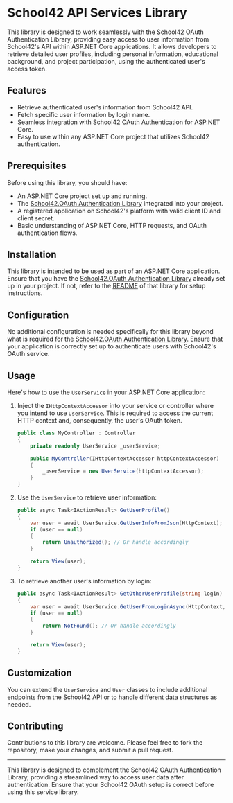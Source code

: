 # School42 API Services Library

This library is designed to work seamlessly with the School42 OAuth Authentication Library, providing easy access to user information from School42's API within ASP.NET Core applications. It allows developers to retrieve detailed user profiles, including personal information, educational background, and project participation, using the authenticated user's access token.

## Features

- Retrieve authenticated user's information from School42 API.
- Fetch specific user information by login name.
- Seamless integration with School42 OAuth Authentication for ASP.NET Core.
- Easy to use within any ASP.NET Core project that utilizes School42 authentication.

## Prerequisites

Before using this library, you should have:

- An ASP.NET Core project set up and running.
- The [School42.OAuth Authentication Library](https://github.com/ReyanCarlier/School42.OAuth) integrated into your project.
- A registered application on School42's platform with valid client ID and client secret.
- Basic understanding of ASP.NET Core, HTTP requests, and OAuth authentication flows.

## Installation

This library is intended to be used as part of an ASP.NET Core application. Ensure that you have the [School42.OAuth Authentication Library](https://github.com/ReyanCarlier/School42.OAuth) already set up in your project. If not, refer to the [README](https://github.com/ReyanCarlier/School42.OAuth/blob/main/README.md) of that library for setup instructions.

## Configuration

No additional configuration is needed specifically for this library beyond what is required for the [School42.OAuth Authentication Library](https://github.com/ReyanCarlier/School42.OAuth). Ensure that your application is correctly set up to authenticate users with School42's OAuth service.

## Usage

Here's how to use the `UserService` in your ASP.NET Core application:

1. Inject the `IHttpContextAccessor` into your service or controller where you intend to use `UserService`. This is required to access the current HTTP context and, consequently, the user's OAuth token.

    ```csharp
    public class MyController : Controller
    {
        private readonly UserService _userService;

        public MyController(IHttpContextAccessor httpContextAccessor)
        {
            _userService = new UserService(httpContextAccessor);
        }
    }
    ```

2. Use the `UserService` to retrieve user information:

    ```csharp
    public async Task<IActionResult> GetUserProfile()
    {
        var user = await UserService.GetUserInfoFromJson(HttpContext);
        if (user == null)
        {
            return Unauthorized(); // Or handle accordingly
        }

        return View(user);
    }
    ```

3. To retrieve another user's information by login:

    ```csharp
    public async Task<IActionResult> GetOtherUserProfile(string login)
    {
        var user = await UserService.GetUserFromLoginAsync(HttpContext, login);
        if (user == null)
        {
            return NotFound(); // Or handle accordingly
        }

        return View(user);
    }
    ```

## Customization

You can extend the `UserService` and `User` classes to include additional endpoints from the School42 API or to handle different data structures as needed.

## Contributing

Contributions to this library are welcome. Please feel free to fork the repository, make your changes, and submit a pull request.

---

This library is designed to complement the School42 OAuth Authentication Library, providing a streamlined way to access user data after authentication. Ensure that your School42 OAuth setup is correct before using this service library.
